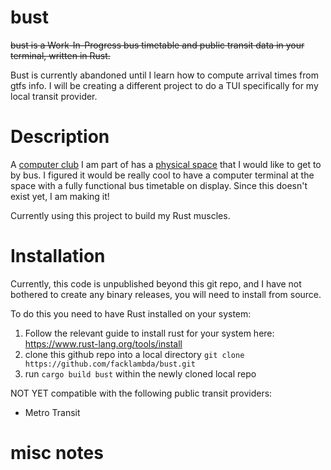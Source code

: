 # bust

~~bust is a Work-In-Progress bus timetable and public transit data in your terminal, written in Rust.~~

Bust is currently abandoned until I learn how to compute arrival times from gtfs info. I will be creating a different project to do a TUI specifically for my local transit provider.

# Description

A [computer club](https://cyberia.club) I am part of has a [physical space](https://layerze.ro) that I would like to get to by bus. I figured it would be really cool to have a computer terminal at the space with a fully functional bus timetable on display. Since this doesn't exist yet, I am making it!

Currently using this project to build my Rust muscles.

# Installation

Currently, this code is unpublished beyond this git repo, and I have not bothered to create any binary releases, you will need to install from source.

To do this you need to have Rust installed on your system:
1. Follow the relevant guide to install rust for your system here: https://www.rust-lang.org/tools/install
2. clone this github repo into a local directory ```git clone https://github.com/facklambda/bust.git```
3. run ```cargo build bust``` within the newly cloned local repo

NOT YET compatible with the following public transit providers:
* Metro Transit


# misc notes